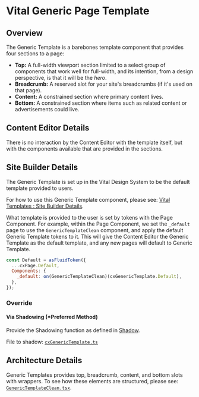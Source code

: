 # Vital Generic Page Template

## Overview

The Generic Template is a barebones template component that provides four sections to a page:

- **Top:** A full-width viewport section limited to a select group of components that work well for
  full-width, and its intention, from a design perspective, is that it will be the _hero_.
- **Breadcrumb:** A reserved slot for your site's breadcrumbs (if it's used on that page).
- **Content:** A constrained section where primary content lives.
- **Bottom:** A constrained section where items such as related content or advertisements could
  live.

## Content Editor Details

There is no interaction by the Content Editor with the template itself, but with the components
available that are provided in the sections.

## Site Builder Details

The Generic Template is set up in the Vital Design System to be the default template provided to
users.

For how to use this Generic Template component, please see: [Vital Templates : Site Builder
Details](../CX_Templates/#site-builder-details).

What template is provided to the user is set by tokens with the Page Component. For example, within
the Page Component, we set the `_default` page to use the `GenericTemplateClean` component, and
apply the default Generic Template tokens to it. This will give the Content Editor the Generic
Template as the default template, and any new pages will default to Generic Template.

```js
const Default = asFluidToken({
  ...cxPage.Default,
  Components: {
    _default: on(GenericTemplateClean)(cxGenericTemplate.Default),
  },
});
```

### Override

#### Via Shadowing (*Preferred Method)

Provide the Shadowing function as defined in [Shadow](../CX_Elements/Shadow).

File to shadow:
[`cxGenericTemplate.ts`](https://github.com/johnsonandjohnson/Bodiless-JS/blob/main/packages/cx-templates/src/components/GenericTemplate/tokens/cxGenericTemplate.ts ':target=_blank')

## Architecture Details

Generic Templates provides top, breadcrumb, content, and bottom slots with wrappers. To see how these
elements are structured, please see:
[`GenericTemplateClean.tsx`](https://github.com/johnsonandjohnson/Bodiless-JS/blob/main/packages/cx-templates/src/components/GenericTemplate/GenericTemplateClean.tsx ':target=_blank').
